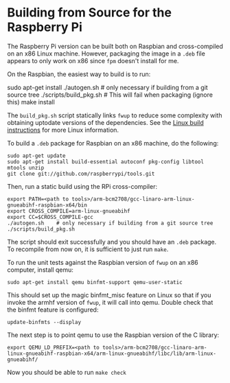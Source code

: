 # Building from Source for the Raspberry Pi

The Raspberry Pi version can be built both on Raspbian and cross-compiled on an
x86 Linux machine. However, packaging the image in a `.deb` file appears to only work on
x86 since `fpm` doesn't install for me.

On the Raspbian, the easiest way to build is to run:

   sudo apt-get install
    ./autogen.sh    # only necessary if building from a git source tree
    ./scripts/build_pkg.sh # This will fail when packaging (ignore this)
    make install

The `build_pkg.sh` script statically links `fwup` to reduce some complexity with
obtaining uptodate versions of the dependencies. See the [Linux build
instructions](build_linux.md) for more Linux information.

To build a `.deb` package for Raspbian on an x86 machine, do the following:

    sudo apt-get update
    sudo apt-get install build-essential autoconf pkg-config libtool mtools unzip
    git clone git://github.com/raspberrypi/tools.git

Then, run a static build using the RPi cross-compiler:

    export PATH=<path to tools>/arm-bcm2708/gcc-linaro-arm-linux-gnueabihf-raspbian-x64/bin
    export CROSS_COMPILE=arm-linux-gnueabihf
    export CC=$CROSS_COMPILE-gcc
    ./autogen.sh    # only necessary if building from a git source tree
    ./scripts/build_pkg.sh

The script should exit successfully and you should have an `.deb` package. To
recompile from now on, it is sufficient to just run `make`.

To run the unit tests against the Raspbian version of `fwup` on an x86 computer,
install qemu:

    sudo apt-get install qemu binfmt-support qemu-user-static

This should set up the magic binfmt_misc feature on Linux so that if you invoke
the armhf version of `fwup`, it will call into qemu. Double check that the
binfmt feature is configured:

    update-binfmts --display

The next step is to point qemu to use the Raspbian version of the C library:

    export QEMU_LD_PREFIX=<path to tools>/arm-bcm2708/gcc-linaro-arm-linux-gnueabihf-raspbian-x64/arm-linux-gnueabihf/libc/lib/arm-linux-gnueabihf/

Now you should be able to run `make check`
